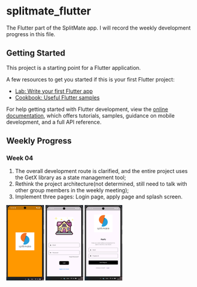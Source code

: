 # splitmate_flutter

The Flutter part of the SplitMate app. I will record the weekly development progress in this file.

## Getting Started

This project is a starting point for a Flutter application.

A few resources to get you started if this is your first Flutter project:

- [Lab: Write your first Flutter app](https://docs.flutter.dev/get-started/codelab)
- [Cookbook: Useful Flutter samples](https://docs.flutter.dev/cookbook)

For help getting started with Flutter development, view the
[online documentation](https://docs.flutter.dev/), which offers tutorials,
samples, guidance on mobile development, and a full API reference.


## Weekly Progress

### Week 04
1. The overall development route is clarified, and the entire project uses the GetX library as a state management tool;
2. Rethink the project architecture(not determined, still need to talk with other group members in the weekly meeting);
3. Implement three pages: Login page, apply page and splash screen.

<img src="./static/screenshot_2024-08-15 165610.png" alt="splash screen" style="width:100px;height:200px;">
<img src="./static/screenshot_2024-08-15 203104.png" alt="splash screen" style="width:100px;height:200px;">
<img src="./static/screenshot_2024-08-15 203158.png" alt="splash screen" style="width:100px;height:200px;">